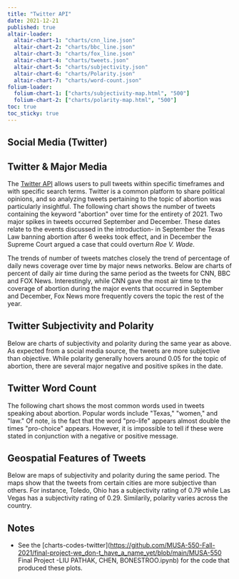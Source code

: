 ```yaml
---
title: "Twitter API"
date: 2021-12-21
published: true
altair-loader:
  altair-chart-1: "charts/cnn_line.json" 
  altair-chart-2: "charts/bbc_line.json"
  altair-chart-3: "charts/fox_line.json"
  altair-chart-4: "charts/tweets.json"
  altair-chart-5: "charts/subjectivity.json"
  altair-chart-6: "charts/Polarity.json"
  altair-chart-7: "charts/word-count.json"
folium-loader:
  folium-chart-1: ["charts/subjectivity-map.html", "500"] 
  folium-chart-2: ["charts/polarity-map.html", "500"] 
toc: true
toc_sticky: true
---
```

## Social Media (Twitter)
## Twitter & Major Media  

The [Twitter API](https://developer.twitter.com/en/docs/twitter-api) allows users to pull tweets within specific timeframes and with specific search terms. Twitter is a common platform to share political opinions, and so analyzing tweets pertaining to the topic of abortion was particularly insightful. The following chart shows the number of tweets containing the keyword "abortion" over time for the entirety of 2021. Two major spikes in tweets occurred September and December. These dates relate to the events discussed in the introduction- in September the Texas Law banning abortion after 6 weeks took effect, and in December the Supreme Court argued a case that could overturn *Roe V. Wade*.

<div id="altair-chart-4"></div>  

The trends of number of tweets matches closely the trend of percentage of daily news coverage over time by major news networks. Below are charts of percent of daily air time during the same period as the tweets for CNN, BBC and FOX News. Interestingly, while CNN gave the most air time to the coverage of abortion during the major events that occurred in September and December, Fox News more frequently covers the topic the rest of the year.   

<div id="altair-chart-1"></div>  
<div id="altair-chart-2"></div>  
<div id="altair-chart-3"></div>  

## Twitter Subjectivity and Polarity  

Below are charts of subjectivity and polarity during the same year as above. As expected from a social media source, the tweets are more subjective than objective. While polarity generally hovers around 0.05 for the topic of abortion, there are several major negative and positive spikes in the date. 

<div id="altair-chart-5"></div>    

<div id="altair-chart-6"></div>  

## Twitter Word Count  
The following chart shows the most common words used in tweets speaking about abortion. Popular words include "Texas," "women," and "law." Of note, is the fact that the word "pro-life" appears almost double the times "pro-choice" appears. However, it is impossible to tell if these were stated in conjunction with a negative or positive message. 
<div id="altair-chart-7"></div>  

## Geospatial Features of Tweets   

Below are maps of subjectivity and polarity during the same period. The maps show that the tweets from certain cities are more subjective than others. For instance, Toledo, Ohio has a subjectivity rating of 0.79 while Las Vegas has a subjectivity rating of 0.29. Similarily, polarity varies across the country.  

<div id="folium-chart-1"></div>  
<div id="folium-chart-2"></div>  


## Notes

- See the [charts-codes-twitter](https://github.com/MUSA-550-Fall-2021/final-project-we_don-t_have_a_name_yet/blob/main/MUSA-550 Final Project -LIU PATHAK, CHEN, BONESTROO.ipynb) for the code that produced these plots.

